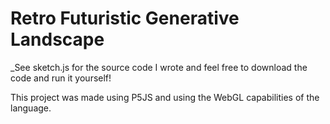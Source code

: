 # Retro Futuristic Generative Landscape
_See sketch.js for the source code I wrote and feel free to download the code and run it yourself!

This project was made using P5JS and using the WebGL capabilities of the language.
